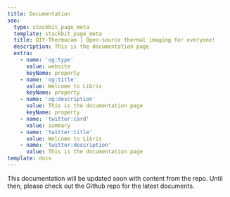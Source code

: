 ```yaml
---
title: Documentation
seo:
  type: stackbit_page_meta
  template: stackbit_page_meta
  title: DIY-Thermocam | Open-source thermal imaging for everyone!
  description: This is the documentation page
  extra:
    - name: 'og:type'
      value: website
      keyName: property
    - name: 'og:title'
      value: Welcome to Libris
      keyName: property
    - name: 'og:description'
      value: This is the documentation page
      keyName: property
    - name: 'twitter:card'
      value: summary
    - name: 'twitter:title'
      value: Welcome to Libris
    - name: 'twitter:description'
      value: This is the documentation page
template: docs
---
```

This documentation will be updated soon with content from the repo. Until then, please check out the Github repo for the latest documents.
